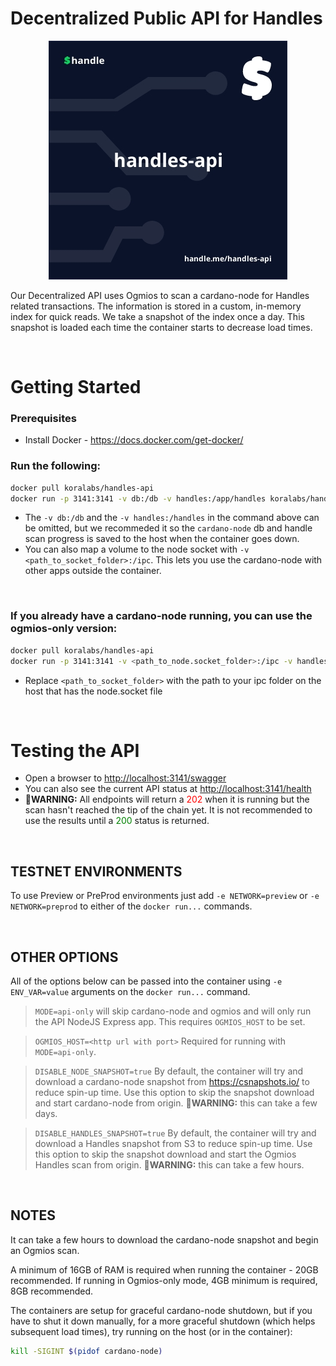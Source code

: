 # Decentralized Public API for Handles

<p align="center">
  <img src="./docs/handles-api.jpeg" />
</p>

Our Decentralized API uses Ogmios to scan a cardano-node for Handles related transactions. The information is stored in a custom, in-memory index for quick reads. We take a snapshot of the index once a day. This snapshot is loaded each time the container starts to decrease load times.

&nbsp;

# Getting Started

### Prerequisites
- Install Docker - https://docs.docker.com/get-docker/


### Run the following:
```sh
docker pull koralabs/handles-api
docker run -p 3141:3141 -v db:/db -v handles:/app/handles koralabs/handles-api
```
- The `-v db:/db` and the `-v handles:/handles` in the command above can be omitted, but we recommeded it so the `cardano-node` db and handle scan progress is saved to the host when the container goes down.
- You can also map a volume to the node socket with `-v <path_to_socket_folder>:/ipc`. This lets you use the cardano-node with other apps outside the container.

&nbsp;

### If you already have a cardano-node running, you can use the ogmios-only version: 
```sh
docker pull koralabs/handles-api
docker run -p 3141:3141 -v <path_to_node.socket_folder>:/ipc -v handles:/app/handles -e MODE=ogmios koralabs/handles-api:latest
```

- Replace `<path_to_socket_folder>` with the path to your ipc folder on the host that has the node.socket file

&nbsp;

# Testing the API 
- Open a browser to [http://localhost:3141/swagger](http://localhost:3141/swagger)
- You can also see the current API status at [http://localhost:3141/health](http://localhost:3141/health)
- **🚩WARNING:** All endpoints will return a <span style="color:red">202</span> when it is running but the scan hasn't reached the tip of the chain yet. It is not recommended to use the results until a <span style="color:green">200</span> status is returned.

&nbsp;

## TESTNET ENVIRONMENTS
To use Preview or PreProd environments just add `-e NETWORK=preview` or `-e NETWORK=preprod` to either of the `docker run...` commands.

&nbsp;

## OTHER OPTIONS
All of the options below can be passed into the container using `-e ENV_VAR=value` arguments on the `docker run...` command.
> `MODE=api-only` will skip cardano-node and ogmios and will only run the API NodeJS Express app. This requires `OGMIOS_HOST` to be set.

> `OGMIOS_HOST=<http url with port>` Required for running with `MODE=api-only`.

> `DISABLE_NODE_SNAPSHOT=true` By default, the container will try and download a cardano-node snapshot from https://csnapshots.io/ to reduce spin-up time. Use this option to skip the snapshot download and start cardano-node from origin. **🚩WARNING:** this can take a few days.

> `DISABLE_HANDLES_SNAPSHOT=true` By default, the container will try and download a Handles snapshot from S3 to reduce spin-up time. Use this option to skip the snapshot download and start the Ogmios Handles scan from origin. **🚩WARNING:** this can take a few hours.

&nbsp;

## NOTES

It can take a few hours to download the cardano-node snapshot and begin an Ogmios scan.

A minimum of 16GB of RAM is required when running the container - 20GB recommended. If running in Ogmios-only mode, 4GB minimum is required, 8GB recommended.

The containers are setup for graceful cardano-node shutdown, but if you have to shut it down manually, for a more graceful shutdown (which helps subsequent load times), try running on the host (or in the container):
```sh
kill -SIGINT $(pidof cardano-node) 
```